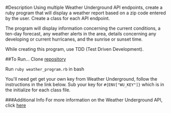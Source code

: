 #Description
Using multiple Weather Underground API endpoints, create a ruby program that will display a weather report based on a zip code entered by the user. Create a class for each API endpoint.

The program will display information concerning the current conditions, a ten-day forecast, any weather alerts in the area, details concerning any developing or current hurricanes, and the sunrise or sunset time.

While creating this program, use TDD (Test Driven Development).

##To Run...
Clone [repository](https://github.com/aaronwiggins/weather_report)

Run `ruby weather_program.rb` in bash

You'll need get get your own key from Weather Underground, follow the instructions in the link below. Sub your key for `#{ENV["WU_KEY"]}` which is in the initialize for each class file.

###Additional Info
For more information on the Weather Underground API, click [here](http://www.wunderground.com/weather/api/d/docs?MR=1)
